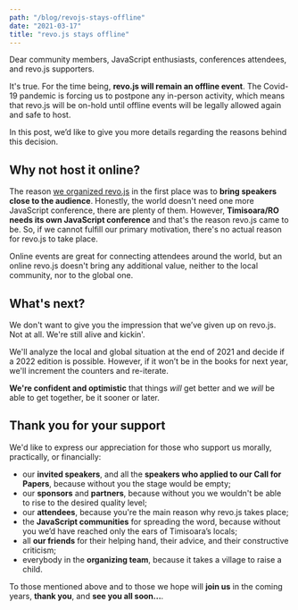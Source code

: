 ```yaml
---
path: "/blog/revojs-stays-offline"
date: "2021-03-17"
title: "revo.js stays offline"
---
```


Dear community members, JavaScript enthusiasts, conferences attendees, and revo.js supporters.

It's true. For the time being, **revo.js will remain an offline event**. The Covid-19 pandemic is forcing us to postpone any in-person activity, which means that revo.js will be on-hold until offline events will be legally allowed again and safe to host.

In this post, we’d like to give you more details regarding the reasons behind this decision.

## Why not host it online?

The reason [we organized revo.js](/about/#why-are-we-organizing-this-conference) in the first place was to **bring speakers close to the audience**. Honestly, the world doesn't need one more JavaScript conference, there are plenty of them. However, **Timisoara/RO needs its own JavaScript conference** and that's the reason revo.js came to be. So, if we cannot fulfill our primary motivation, there's no actual reason for revo.js to take place.

Online events are great for connecting attendees around the world, but an online revo.js doesn't bring any additional value, neither to the local community, nor to the global one.

## What's next?

We don't want to give you the impression that we’ve given up on revo.js. Not at all. We're still alive and kickin'.

We'll analyze the local and global situation at the end of 2021 and decide if a 2022 edition is possible. However, if it won’t be in the books for next year, we'll increment the counters and re-iterate.

**We're confident and optimistic** that things _will_ get better and we _will_ be able to get together, be it sooner or later.

## Thank you for your support

We'd like to express our appreciation for those who support us morally, practically, or financially:

- our **invited speakers**, and all the **speakers who applied to our Call for Papers**, because without you the stage would be empty;
- our **sponsors** and **partners**, because without you we wouldn't be able to rise to the desired quality level;
- our **attendees**, because you're the main reason why revo.js takes place;
- the **JavaScript communities** for spreading the word, because without you we’d have reached only the ears of Timisoara’s locals;
- all **our friends** for their helping hand, their advice, and their constructive criticism;
- everybody in the **organizing team**, because it takes a village to raise a child.

To those mentioned above and to those we hope will <strong>join us</strong> in the coming years, <strong>thank you</strong>, and <strong class="accent">see you all soon...</strong>.
